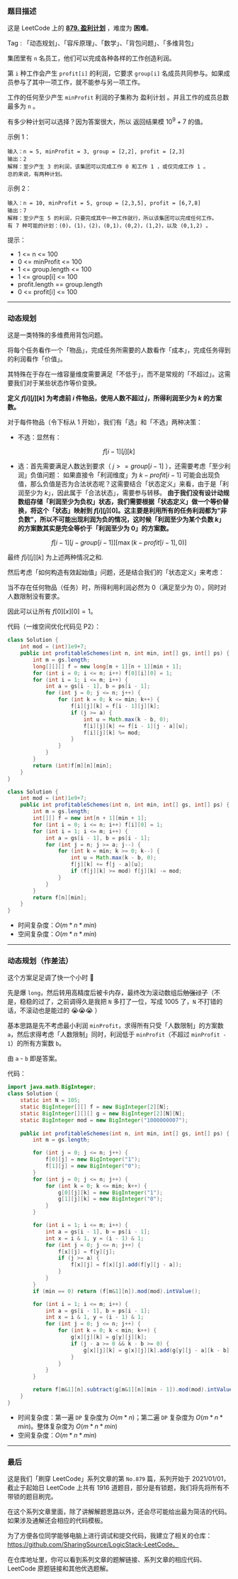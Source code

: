 ### 题目描述

这是 LeetCode 上的 **[879. 盈利计划](https://leetcode-cn.com/problems/profitable-schemes/solution/gong-shui-san-xie-te-shu-duo-wei-fei-yon-7su9/)** ，难度为 **困难**。

Tag : 「动态规划」、「容斥原理」、「数学」、「背包问题」、「多维背包」



集团里有 `n` 名员工，他们可以完成各种各样的工作创造利润。

第 `i` 种工作会产生 `profit[i]` 的利润，它要求 `group[i]` 名成员共同参与。如果成员参与了其中一项工作，就不能参与另一项工作。

工作的任何至少产生 `minProfit` 利润的子集称为 盈利计划 。并且工作的成员总数最多为 `n` 。

有多少种计划可以选择？因为答案很大，所以 返回结果模 $10^9 + 7 $ 的值。

示例 1：
```
输入：n = 5, minProfit = 3, group = [2,2], profit = [2,3]
输出：2
解释：至少产生 3 的利润，该集团可以完成工作 0 和工作 1 ，或仅完成工作 1 。
总的来说，有两种计划。
```
示例 2：
```
输入：n = 10, minProfit = 5, group = [2,3,5], profit = [6,7,8]
输出：7
解释：至少产生 5 的利润，只要完成其中一种工作就行，所以该集团可以完成任何工作。
有 7 种可能的计划：(0)，(1)，(2)，(0,1)，(0,2)，(1,2)，以及 (0,1,2) 。
```

提示：
* 1 <= n <= 100
* 0 <= minProfit <= 100
* 1 <= group.length <= 100
* 1 <= group[i] <= 100
* profit.length == group.length
* 0 <= profit[i] <= 100

---

### 动态规划

这是一类特殊的多维费用背包问题。

将每个任务看作一个「物品」，完成任务所需要的人数看作「成本」，完成任务得到的利润看作「价值」。

其特殊在于存在一维容量维度需要满足「不低于」，而不是常规的「不超过」。这需要我们对于某些状态作等价变换。

**定义 $f[i][j][k]$ 为考虑前 $i$ 件物品，使用人数不超过 $j$，所得利润至少为 $k$ 的方案数。**

对于每件物品（令下标从 $1$ 开始），我们有「选」和「不选」两种决策：

* 不选：显然有：

$$
f[i - 1][j][k]
$$

* 选：首先需要满足人数达到要求（ $j >= group[i - 1]$ ），还需要考虑「至少利润」负值问题：
    如果直接令「利润维度」为 $k - profit[i - 1]$ 可能会出现负值，那么负值是否为合法状态呢？这需要结合「状态定义」来看，由于是「利润至少为 $k$」，因此属于「合法状态」，需要参与转移。
    **由于我们没有设计动规数组存储「利润至少为负权」状态，我们需要根据「状态定义」做一个等价替换，将这个「状态」映射到 $f[i][j][0]$。这主要是利用所有的任务利润都为“非负数”，所以不可能出现利润为负的情况，这时候「利润至少为某个负数 $k$」的方案数其实是完全等价于「利润至少为 $0$」的方案数。**

$$
f[i - 1][j - group[i - 1]][\max(k - profit[i - 1], 0)]
$$

最终 $f[i][j][k]$ 为上述两种情况之和.

然后考虑「如何构造有效起始值」问题，还是结合我们的「状态定义」来考虑：

当不存在任何物品（任务）时，所得利用利润必然为 $0$（满足至少为 $0$），同时对人数限制没有要求。

因此可以让所有 $f[0][x][0] = 1$。

代码（一维空间优化代码见 P2）：
```Java []
class Solution {
    int mod = (int)1e9+7;
    public int profitableSchemes(int n, int min, int[] gs, int[] ps) {
        int m = gs.length;
        long[][][] f = new long[m + 1][n + 1][min + 1];
        for (int i = 0; i <= n; i++) f[0][i][0] = 1;            
        for (int i = 1; i <= m; i++) {
            int a = gs[i - 1], b = ps[i - 1];
            for (int j = 0; j <= n; j++) {
                for (int k = 0; k <= min; k++) {
                    f[i][j][k] = f[i - 1][j][k];
                    if (j >= a) {
                        int u = Math.max(k - b, 0);
                        f[i][j][k] += f[i - 1][j - a][u];
                        f[i][j][k] %= mod;
                    }
                }
            }
        }
        return (int)f[m][n][min]; 
    }
}
```
```Java []
class Solution {
    int mod = (int)1e9+7;
    public int profitableSchemes(int n, int min, int[] gs, int[] ps) {
        int m = gs.length;
        int[][] f = new int[n + 1][min + 1];
        for (int i = 0; i <= n; i++) f[i][0] = 1;            
        for (int i = 1; i <= m; i++) {
            int a = gs[i - 1], b = ps[i - 1];
            for (int j = n; j >= a; j--) {
                for (int k = min; k >= 0; k--) {
                    int u = Math.max(k - b, 0);
                    f[j][k] += f[j - a][u];
                    if (f[j][k] >= mod) f[j][k] -= mod;
                }
            }
        }
        return f[n][min]; 
    }
}
```
* 时间复杂度：$O(m * n * min)$
* 空间复杂度：$O(m * n * min)$

---

### 动态规划（作差法）

这个方案足足调了快一个小时 🤣

先是爆 `long`，然后转用高精度后被卡内存，最终改为滚动数组后~~勉强过了~~（不是，稳稳的过了，之前调得久是我把 `N` 多打了一位，写成 1005 了，`N` 不打错的话，不滚动也是能过的 😭😭😭 ）

基本思路是先不考虑最小利润 `minProfit`，求得所有只受「人数限制」的方案数 `a`，然后求得考虑「人数限制」同时，利润低于 `minProfit`（不超过 `minProfit - 1`）的所有方案数 `b`。

由 `a` - `b` 即是答案。

代码：
```Java []
import java.math.BigInteger;
class Solution {
    static int N = 105;
    static BigInteger[][] f = new BigInteger[2][N]; 
    static BigInteger[][][] g = new BigInteger[2][N][N];
    static BigInteger mod = new BigInteger("1000000007");
    
    public int profitableSchemes(int n, int min, int[] gs, int[] ps) {
        int m = gs.length;

        for (int j = 0; j <= n; j++) {
            f[0][j] = new BigInteger("1"); 
            f[1][j] = new BigInteger("0"); 
        }
        for (int j = 0; j <= n; j++) {
            for (int k = 0; k <= min; k++) {
                g[0][j][k] = new BigInteger("1"); 
                g[1][j][k] = new BigInteger("0"); 
            }
        }

        for (int i = 1; i <= m; i++) {
            int a = gs[i - 1], b = ps[i - 1];
            int x = i & 1, y = (i - 1) & 1;
            for (int j = 0; j <= n; j++) {
                f[x][j] = f[y][j];
                if (j >= a) {
                    f[x][j] = f[x][j].add(f[y][j - a]);
                } 
            }
        }
        if (min == 0) return (f[m&1][n]).mod(mod).intValue();

        for (int i = 1; i <= m; i++) {
            int a = gs[i - 1], b = ps[i - 1];
            int x = i & 1, y = (i - 1) & 1;
            for (int j = 0; j <= n; j++) {
                for (int k = 0; k < min; k++) {
                    g[x][j][k] = g[y][j][k];
                    if (j - a >= 0 && k - b >= 0) {
                        g[x][j][k] = g[x][j][k].add(g[y][j - a][k - b]);
                    } 
                }
            }
        }

        return f[m&1][n].subtract(g[m&1][n][min - 1]).mod(mod).intValue();
    }
}
```
* 时间复杂度：第一遍 `DP` 复杂度为 $O(m * n)$；第二遍 `DP` 复杂度为 $O(m * n * min)$。整体复杂度为 $O(m * n * min)$
* 空间复杂度：$O(m * n * min)$

---

### 最后

这是我们「刷穿 LeetCode」系列文章的第 `No.879` 篇，系列开始于 2021/01/01，截止于起始日 LeetCode 上共有 1916 道题目，部分是有锁题，我们将先将所有不带锁的题目刷完。

在这个系列文章里面，除了讲解解题思路以外，还会尽可能给出最为简洁的代码。如果涉及通解还会相应的代码模板。

为了方便各位同学能够电脑上进行调试和提交代码，我建立了相关的仓库：https://github.com/SharingSource/LogicStack-LeetCode。

在仓库地址里，你可以看到系列文章的题解链接、系列文章的相应代码、LeetCode 原题链接和其他优选题解。

